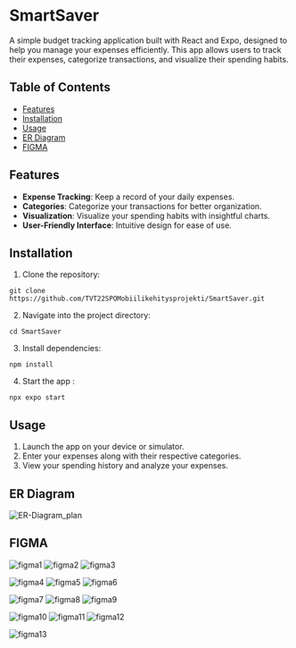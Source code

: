 # SmartSaver

A simple budget tracking application built with React and Expo, designed to help you manage your expenses efficiently. This app allows users to track their expenses, categorize transactions, and visualize their spending habits.

## Table of Contents

- [Features](#features)
- [Installation](#installation)
- [Usage](#usage)
- [ER Diagram](#er-diagram)
- [FIGMA](#figma)


## Features

- **Expense Tracking**: Keep a record of your daily expenses.
- **Categories**: Categorize your transactions for better organization.
- **Visualization**: Visualize your spending habits with insightful charts.
- **User-Friendly Interface**: Intuitive design for ease of use.



## Installation

1. Clone the repository:
```
git clone https://github.com/TVT22SPOMobiilikehitysprojekti/SmartSaver.git
```
2. Navigate into the project directory:
```
cd SmartSaver
```
3. Install dependencies:
   
```
npm install
```
4. Start the app :
   
```
npx expo start
```
## Usage

1. Launch the app on your device or simulator.
2. Enter your expenses along with their respective categories.
3. View your spending history and analyze your expenses.

## ER Diagram

![ER-Diagram_plan](https://github.com/TVT22SPOMobiilikehitysprojekti/SmartSaver/assets/112471010/775d00b9-6617-4840-9031-4bb574c204af)

## FIGMA
![figma1](https://github.com/TVT22SPOMobiilikehitysprojekti/SmartSaver/assets/112471010/1c2e1916-a434-4273-9ac7-213e632140f2)
![figma2](https://github.com/TVT22SPOMobiilikehitysprojekti/SmartSaver/assets/112471010/7020074f-8c51-4b0c-ad6b-46ea9d7120be)
![figma3](https://github.com/TVT22SPOMobiilikehitysprojekti/SmartSaver/assets/112471010/ce02d7e0-9ab4-45d2-b80d-9f00c3da52ba)

![figma4](https://github.com/TVT22SPOMobiilikehitysprojekti/SmartSaver/assets/112471010/43ee882c-058a-4e0c-b9fe-fdb2436f466e)
![figma5](https://github.com/TVT22SPOMobiilikehitysprojekti/SmartSaver/assets/112471010/7db7a0cf-624f-4dd3-8728-79b0791422db)
![figma6](https://github.com/TVT22SPOMobiilikehitysprojekti/SmartSaver/assets/112471010/ed874c62-3368-4db0-a333-8ef5dae6e629)

![figma7](https://github.com/TVT22SPOMobiilikehitysprojekti/SmartSaver/assets/112471010/1469362b-b989-4b4b-982e-abdfbc07a51d)
![figma8](https://github.com/TVT22SPOMobiilikehitysprojekti/SmartSaver/assets/112471010/e5fc887f-c6ab-414d-8814-35f171d0f7ba)
![figma9](https://github.com/TVT22SPOMobiilikehitysprojekti/SmartSaver/assets/112471010/19cacdaa-a5b5-4768-8b25-676c1cbae5ce)

![figma10](https://github.com/TVT22SPOMobiilikehitysprojekti/SmartSaver/assets/112471010/055474c9-70f0-4d42-969e-5f2deef7455e)
![figma11](https://github.com/TVT22SPOMobiilikehitysprojekti/SmartSaver/assets/112471010/01535ce7-c8d3-4122-8040-f50c7e0fb605)
![figma12](https://github.com/TVT22SPOMobiilikehitysprojekti/SmartSaver/assets/112471010/66e2a52b-1ca0-45a3-ab9d-6ca1846e2a94)

![figma13](https://github.com/TVT22SPOMobiilikehitysprojekti/SmartSaver/assets/112471010/f097ec09-1cab-4467-bea6-c09cf0d105d6)

